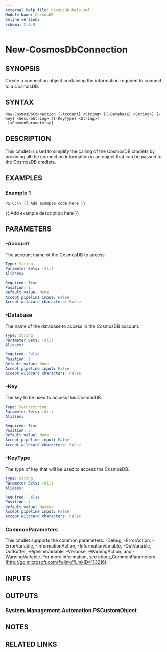 ```yaml
---
external help file: CosmosDB-help.xml
Module Name: CosmosDB
online version: 
schema: 2.0.0
---
```


# New-CosmosDbConnection

## SYNOPSIS
Create a connection object containing the information required
to connect to a CosmosDB.

## SYNTAX

```
New-CosmosDbConnection [-Account] <String> [[-Database] <String>] [-Key] <SecureString> [[-KeyType] <String>]
 [<CommonParameters>]
```

## DESCRIPTION
This cmdlet is used to simplify the calling of the CosmosDB
cmdlets by providing all the connection information in an
object that can be passed to the CosmosDB cmdlets.

## EXAMPLES

### Example 1
```
PS C:\> {{ Add example code here }}
```

{{ Add example description here }}

## PARAMETERS

### -Account
The account name of the CosmosDB to access.

```yaml
Type: String
Parameter Sets: (All)
Aliases: 

Required: True
Position: 1
Default value: None
Accept pipeline input: False
Accept wildcard characters: False
```

### -Database
The name of the database to access in the CosmosDB account.

```yaml
Type: String
Parameter Sets: (All)
Aliases: 

Required: False
Position: 2
Default value: None
Accept pipeline input: False
Accept wildcard characters: False
```

### -Key
The key to be used to access this CosmosDB.

```yaml
Type: SecureString
Parameter Sets: (All)
Aliases: 

Required: True
Position: 3
Default value: None
Accept pipeline input: False
Accept wildcard characters: False
```

### -KeyType
The type of key that will be used to access ths CosmosDB.

```yaml
Type: String
Parameter Sets: (All)
Aliases: 

Required: False
Position: 4
Default value: Master
Accept pipeline input: False
Accept wildcard characters: False
```

### CommonParameters
This cmdlet supports the common parameters: -Debug, -ErrorAction, -ErrorVariable, -InformationAction, -InformationVariable, -OutVariable, -OutBuffer, -PipelineVariable, -Verbose, -WarningAction, and -WarningVariable. For more information, see about_CommonParameters (http://go.microsoft.com/fwlink/?LinkID=113216).

## INPUTS

## OUTPUTS

### System.Management.Automation.PSCustomObject

## NOTES

## RELATED LINKS

